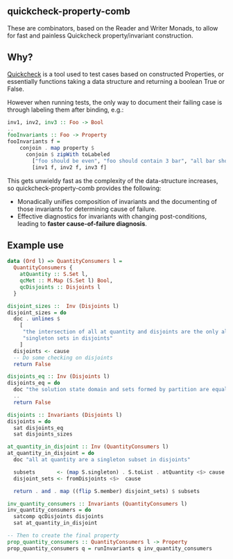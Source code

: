 quickcheck-property-comb
--------
These are combinators, based on the Reader and Writer Monads, to allow for fast
and painless Quickcheck property/invariant construction.

Why?
----
[Quickcheck](http://hackage.haskell.org/package/QuickCheck) is a tool used to
test cases based on constructed Properties, or essentially functions taking a
data structure and returning a boolean True or False. 

However when running tests, the only way to document their failing case
is through labeling them after binding, e.g.: 

```haskell
inv1, inv2, inv3 :: Foo -> Bool 
..
fooInvariants :: Foo -> Property 
fooInvariants f = 
    conjoin . map property $ 
      conjoin $ zipWith toLabeled
        ["foo should be even", "foo should contain 3 bar", "all bar should not equal foo"] 
        [inv1 f, inv2 f, inv3 f]
```

This gets unwieldy fast as the complexity of the data-structure increases, so
quickcheck-property-comb provides the following:
  - Monadically unifies composition of invariants and the documenting of those invariants for determining cause of failure.
  - Effective diagnostics for invariants with changing post-conditions,
    leading to <b>faster cause-of-failure diagnosis</b>.

Example use
-----------
```haskell
data (Ord l) => QuantityConsumers l =
  QuantityConsumers {
    atQuantity :: S.Set l,
    qcMet :: M.Map (S.Set l) Bool,
    qcDisjoints :: Disjoints l
  }

disjoint_sizes ::  Inv (Disjoints l)
disjoint_sizes = do
  doc . unlines $
    [
     "the intersection of all at quantity and disjoints are the only allowed",
     "singleton sets in disjoints"
    ]
  disjoints <- cause 
  -- Do some checking on disjoints 
  return False

disjoints_eq :: Inv (Disjoints l)
disjoints_eq = do
  doc "the solution state domain and sets formed by partition are equal"
  ..
  return False

disjoints :: Invariants (Disjoints l)
disjoints = do
  sat disjoints_eq
  sat disjoints_sizes

at_quantity_in_disjoint :: Inv (QuantityConsumers l)
at_quantity_in_disjoint = do
  doc "all at quantity are a singleton subset in disjoints"

  subsets       <- (map S.singleton) . S.toList . atQuantity <$> cause
  disjoint_sets <- fromDisjoints <$>  cause

  return . and . map ((flip S.member) disjoint_sets) $ subsets

inv_quantity_consumers :: Invariants (QuantityConsumers l)
inv_quantity_consumers = do
  satcomp qcDisjoints disjoints
  sat at_quantity_in_disjoint

-- Then to create the final property
prop_quantity_consumers :: QuantityConsumers l -> Property
prop_quantity_consumers q = runInvariants q inv_quantity_consumers
```
